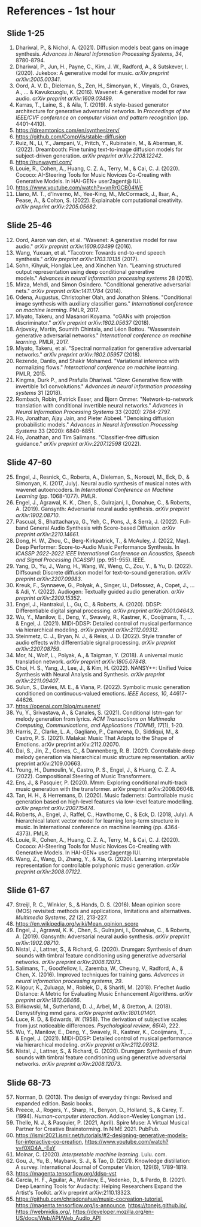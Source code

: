 # References - 1st hour



## Slide 1-25

1. Dhariwal, P., & Nichol, A. (2021). Diffusion models beat gans on image synthesis. *Advances in Neural Information Processing Systems*, *34*, 8780-8794.
2. Dhariwal, P., Jun, H., Payne, C., Kim, J. W., Radford, A., & Sutskever, I. (2020). Jukebox: A generative model for music. *arXiv preprint arXiv:2005.00341*.
3. Oord, A. V. D., Dieleman, S., Zen, H., Simonyan, K., Vinyals, O., Graves, A., ... & Kavukcuoglu, K. (2016). Wavenet: A generative model for raw audio. *arXiv preprint arXiv:1609.03499*.
4. Karras, T., Laine, S., & Aila, T. (2019). A style-based generator architecture for generative adversarial networks. In *Proceedings of the IEEE/CVF conference on computer vision and pattern recognition* (pp. 4401-4410).
5. https://dreamtonics.com/en/synthesizerv/
6. https://github.com/CompVis/stable-diffusion
7. Ruiz, N., Li, Y., Jampani, V., Pritch, Y., Rubinstein, M., & Aberman, K. (2022). Dreambooth: Fine tuning text-to-image diffusion models for subject-driven generation. *arXiv preprint arXiv:2208.12242*.
8. https://runwayml.com/
9. Louie, R., Cohen, A., Huang, C. Z. A., Terry, M., & Cai, C. J. (2020). Cococo: AI-Steering Tools for Music Novices Co-Creating with Generative Models. In HAI-GEN+ user2agent@ IUI.
10. https://www.youtube.com/watch?v=vnRrGCB04WE
11. Llano, M. T., d'Inverno, M., Yee-King, M., McCormack, J., Ilsar, A., Pease, A., & Colton, S. (2022). Explainable computational creativity. *arXiv preprint arXiv:2205.05682*.



## Slide 25-46

12. Oord, Aaron van den, et al. "Wavenet: A generative model for raw audio." *arXiv preprint arXiv:1609.03499* (2016).
13. Wang, Yuxuan, et al. "Tacotron: Towards end-to-end speech synthesis." *arXiv preprint arXiv:1703.10135* (2017).
14. Sohn, Kihyuk, Honglak Lee, and Xinchen Yan. "Learning structured output representation using deep conditional generative models." *Advances in neural information processing systems* 28 (2015).
15. Mirza, Mehdi, and Simon Osindero. "Conditional generative adversarial nets." *arXiv preprint arXiv:1411.1784* (2014).
16. Odena, Augustus, Christopher Olah, and Jonathon Shlens. "Conditional image synthesis with auxiliary classifier gans." *International conference on machine learning*. PMLR, 2017.
17. Miyato, Takeru, and Masanori Koyama. "cGANs with projection discriminator." *arXiv preprint arXiv:1802.05637* (2018).
18. Arjovsky, Martin, Soumith Chintala, and Léon Bottou. "Wasserstein generative adversarial networks." *International conference on machine learning*. PMLR, 2017.
19. Miyato, Takeru, et al. "Spectral normalization for generative adversarial networks." *arXiv preprint arXiv:1802.05957* (2018).
20. Rezende, Danilo, and Shakir Mohamed. "Variational inference with normalizing flows." *International conference on machine learning*. PMLR, 2015.
21. Kingma, Durk P., and Prafulla Dhariwal. "Glow: Generative flow with invertible 1x1 convolutions." *Advances in neural information processing systems* 31 (2018).
22. Rombach, Robin, Patrick Esser, and Bjorn Ommer. "Network-to-network translation with conditional invertible neural networks." *Advances in Neural Information Processing Systems* 33 (2020): 2784-2797.
23. Ho, Jonathan, Ajay Jain, and Pieter Abbeel. "Denoising diffusion probabilistic models." *Advances in Neural Information Processing Systems* 33 (2020): 6840-6851.
24. Ho, Jonathan, and Tim Salimans. "Classifier-free diffusion guidance." *arXiv preprint arXiv:2207.12598* (2022).



## Slide 47-60

25. Engel, J., Resnick, C., Roberts, A., Dieleman, S., Norouzi, M., Eck, D., & Simonyan, K. (2017, July). Neural audio synthesis of musical notes with wavenet autoencoders. In *International Conference on Machine Learning* (pp. 1068-1077). PMLR.
26. Engel, J., Agrawal, K. K., Chen, S., Gulrajani, I., Donahue, C., & Roberts, A. (2019). Gansynth: Adversarial neural audio synthesis. *arXiv preprint arXiv:1902.08710*.
27. Pascual, S., Bhattacharya, G., Yeh, C., Pons, J., & Serrà, J. (2022). Full-band General Audio Synthesis with Score-based Diffusion. *arXiv preprint arXiv:2210.14661*.
28. Dong, H. W., Zhou, C., Berg-Kirkpatrick, T., & McAuley, J. (2022, May). Deep Performer: Score-to-Audio Music Performance Synthesis. In *ICASSP 2022-2022 IEEE International Conference on Acoustics, Speech and Signal Processing (ICASSP)* (pp. 951-955). IEEE.
29. Yang, D., Yu, J., Wang, H., Wang, W., Weng, C., Zou, Y., & Yu, D. (2022). Diffsound: Discrete diffusion model for text-to-sound generation. *arXiv preprint arXiv:2207.09983*.
30. Kreuk, F., Synnaeve, G., Polyak, A., Singer, U., Défossez, A., Copet, J., ... & Adi, Y. (2022). Audiogen: Textually guided audio generation. *arXiv preprint arXiv:2209.15352*.
31. Engel, J., Hantrakul, L., Gu, C., & Roberts, A. (2020). DDSP: Differentiable digital signal processing. *arXiv preprint arXiv:2001.04643*.
32. Wu, Y., Manilow, E., Deng, Y., Swavely, R., Kastner, K., Cooijmans, T., ... & Engel, J. (2021). MIDI-DDSP: Detailed control of musical performance via hierarchical modeling. *arXiv preprint arXiv:2112.09312*.
33. Steinmetz, C. J., Bryan, N. J., & Reiss, J. D. (2022). Style transfer of audio effects with differentiable signal processing. *arXiv preprint arXiv:2207.08759*.
34. Mor, N., Wolf, L., Polyak, A., & Taigman, Y. (2018). A universal music translation network. *arXiv preprint arXiv:1805.07848*.
35. Choi, H. S., Yang, J., Lee, J., & Kim, H. (2022). NANSY++: Unified Voice Synthesis with Neural Analysis and Synthesis. *arXiv preprint arXiv:2211.09407*.
36. Sulun, S., Davies, M. E., & Viana, P. (2022). Symbolic music generation conditioned on continuous-valued emotions. *IEEE Access*, *10*, 44617-44626.
37. https://openai.com/blog/musenet/
38. Yu, Y., Srivastava, A., & Canales, S. (2021). Conditional lstm-gan for melody generation from lyrics. *ACM Transactions on Multimedia Computing, Communications, and Applications (TOMM)*, *17*(1), 1-20.
39. Harris, Z., Clarke, L. A., Gagliano, P., Camarena, D., Siddiqui, M., & Castro, P. S. (2021). Malakai: Music That Adapts to the Shape of Emotions. arXiv preprint arXiv:2112.02070.
40. Dai, S., Jin, Z., Gomes, C., & Dannenberg, R. B. (2021). Controllable deep melody generation via hierarchical music structure representation. arXiv preprint arXiv:2109.00663.
41. Young, H., Dumoulin, V., Castro, P. S., Engel, J., & Huang, C. Z. A. (2022). Compositional Steering of Music Transformers.
42. Ens, J., & Pasquier, P. (2020). Mmm: Exploring conditional multi-track music generation with the transformer. arXiv preprint arXiv:2008.06048.
43. Tan, H. H., & Herremans, D. (2020). Music fadernets: Controllable music generation based on high-level features via low-level feature modelling. *arXiv preprint arXiv:2007.15474*.
44. Roberts, A., Engel, J., Raffel, C., Hawthorne, C., & Eck, D. (2018, July). A hierarchical latent vector model for learning long-term structure in music. In International conference on machine learning (pp. 4364-4373). PMLR.
45. Louie, R., Cohen, A., Huang, C. Z. A., Terry, M., & Cai, C. J. (2020). Cococo: AI-Steering Tools for Music Novices Co-Creating with Generative Models. In HAI-GEN+ user2agent@ IUI.
46. Wang, Z., Wang, D., Zhang, Y., & Xia, G. (2020). Learning interpretable representation for controllable polyphonic music generation. *arXiv preprint arXiv:2008.07122*.

## Slide 61-67
47. Streijl, R. C., Winkler, S., & Hands, D. S. (2016). Mean opinion score (MOS) revisited: methods and applications, limitations and alternatives. *Multimedia Systems*, *22* (2), 213-227.
48. https://en.wikipedia.org/wiki/Mean_opinion_score
49. Engel, J., Agrawal, K. K., Chen, S., Gulrajani, I., Donahue, C., & Roberts, A. (2019). Gansynth: Adversarial neural audio synthesis. *arXiv preprint arXiv:1902.08710*.
50. Nistal, J., Lattner, S., & Richard, G. (2020). Drumgan: Synthesis of drum sounds with timbral feature conditioning using generative adversarial networks. *arXiv preprint arXiv:2008.12073*.
51. Salimans, T., Goodfellow, I., Zaremba, W., Cheung, V., Radford, A., & Chen, X. (2016). Improved techniques for training gans. *Advances in neural information processing systems*, *29*.
52. Kilgour, K., Zuluaga, M., Roblek, D., & Sharifi, M. (2018). Fr\'echet Audio Distance: A Metric for Evaluating Music Enhancement Algorithms. *arXiv preprint arXiv:1812.08466*.
53. Bińkowski, M., Sutherland, D. J., Arbel, M., & Gretton, A. (2018). Demystifying mmd gans. *arXiv preprint arXiv:1801.01401*.
54. Luce, R. D., & Edwards, W. (1958). The derivation of subjective scales from just noticeable differences. *Psychological review*, *65*(4), 222.
55. Wu, Y., Manilow, E., Deng, Y., Swavely, R., Kastner, K., Cooijmans, T., ... & Engel, J. (2021). MIDI-DDSP: Detailed control of musical performance via hierarchical modeling. *arXiv preprint arXiv:2112.09312*.
56. Nistal, J., Lattner, S., & Richard, G. (2020). Drumgan: Synthesis of drum sounds with timbral feature conditioning using generative adversarial networks. *arXiv preprint arXiv:2008.12073*.



## Slide 68-73
57. Norman, D. (2013). The design of everyday things: Revised and expanded edition. Basic books.
58. Preece, J., Rogers, Y., Sharp, H., Benyon, D., Holland, S., & Carey, T. (1994). *Human-computer interaction*. Addison-Wesley Longman Ltd..
59. Thelle, N. J., & Pasquier, P. (2021, April). Spire Muse: A Virtual Musical Partner for Creative Brainstorming. In NIME 2021. PubPub.
60. https://ismir2021.ismir.net/tutorials/#2-designing-generative-models-for-interactive-co-creation, https://www.youtube.com/watch?v=f0XO4A_-EeY
61. Molnar, C. (2020). *Interpretable machine learning*. Lulu. com.
62. Gou, J., Yu, B., Maybank, S. J., & Tao, D. (2021). Knowledge distillation: A survey. International Journal of Computer Vision, 129(6), 1789-1819.
63. https://magenta.tensorflow.org/ddsp-vst
64. Garcia, H. F., Aguilar, A., Manilow, E., Vedenko, D., & Pardo, B. (2021). Deep Learning Tools for Audacity: Helping Researchers Expand the Artist's Toolkit. arXiv preprint arXiv:2110.13323.
65. https://github.com/chrisdonahue/music-cocreation-tutorial, https://magenta.tensorflow.org/js-announce, https://tonejs.github.io/, https://webmidijs.org/, https://developer.mozilla.org/en-US/docs/Web/API/Web_Audio_API

